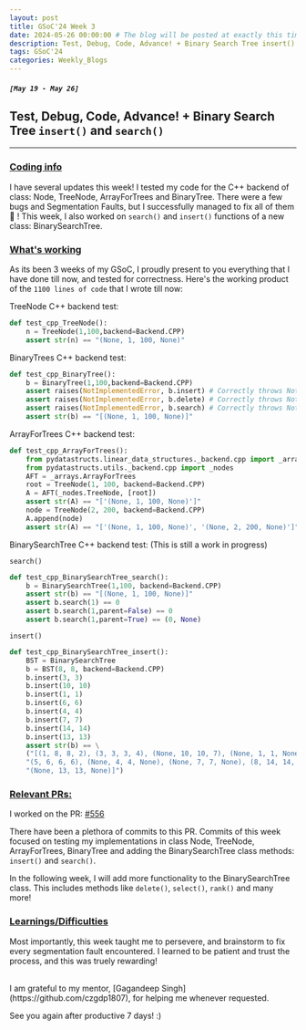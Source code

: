 ```yaml
---
layout: post
title: GSoC'24 Week 3
date: 2024-05-26 00:00:00 # The blog will be posted at exactly this time and date (based on the US time mostly)
description: Test, Debug, Code, Advance! + Binary Search Tree insert() and search()
tags: GSoC'24
categories: Weekly_Blogs
---
```


##### `[May 19 - May 26]`

## Test, Debug, Code, Advance! + Binary Search Tree `insert()` and `search()`

---
### <ins>Coding info</ins>

I have several updates this week! I tested my code for the C++ backend of class: Node, TreeNode, ArrayForTrees and BinaryTree. There were a few bugs and Segmentation Faults, but I successfully managed to fix all of them 🙂 ! This week, I also worked on `search()` and `insert()` functions of a new class: BinarySearchTree.


### <ins>What's working</ins>

As its been 3 weeks of my GSoC, I proudly present to you everything that I have done till now, and tested for correctness. Here's the working product of the `1100 lines of code` that I wrote till now:

TreeNode C++ backend test:
 
```python
def test_cpp_TreeNode():
    n = TreeNode(1,100,backend=Backend.CPP)
    assert str(n) == "(None, 1, 100, None)"
```

BinaryTrees C++ backend test:
```python
def test_cpp_BinaryTree():
    b = BinaryTree(1,100,backend=Backend.CPP)
    assert raises(NotImplementedError, b.insert) # Correctly throws NotImplementedError: This is an abstract method
    assert raises(NotImplementedError, b.delete) # Correctly throws NotImplementedError: This is an abstract method
    assert raises(NotImplementedError, b.search) # Correctly throws NotImplementedError: This is an abstract method
    assert str(b) == "[(None, 1, 100, None)]"
```

ArrayForTrees C++ backend test:
```python
def test_cpp_ArrayForTrees():
    from pydatastructs.linear_data_structures._backend.cpp import _arrays
    from pydatastructs.utils._backend.cpp import _nodes
    AFT = _arrays.ArrayForTrees
    root = TreeNode(1, 100, backend=Backend.CPP)
    A = AFT(_nodes.TreeNode, [root])
    assert str(A) == "['(None, 1, 100, None)']"
    node = TreeNode(2, 200, backend=Backend.CPP)
    A.append(node)
    assert str(A) == "['(None, 1, 100, None)', '(None, 2, 200, None)']"
```

BinarySearchTree C++ backend test: (This is still a work in progress)

`search()`
```python
def test_cpp_BinarySearchTree_search():
    b = BinarySearchTree(1,100, backend=Backend.CPP)
    assert str(b) == "[(None, 1, 100, None)]"
    assert b.search(1) == 0
    assert b.search(1,parent=False) == 0
    assert b.search(1,parent=True) == (0, None)
```

`insert()`
```python
def test_cpp_BinarySearchTree_insert():
    BST = BinarySearchTree
    b = BST(8, 8, backend=Backend.CPP)
    b.insert(3, 3)
    b.insert(10, 10)
    b.insert(1, 1)
    b.insert(6, 6)
    b.insert(4, 4)
    b.insert(7, 7)
    b.insert(14, 14)
    b.insert(13, 13)
    assert str(b) == \
    ("[(1, 8, 8, 2), (3, 3, 3, 4), (None, 10, 10, 7), (None, 1, 1, None), "
    "(5, 6, 6, 6), (None, 4, 4, None), (None, 7, 7, None), (8, 14, 14, None), "
    "(None, 13, 13, None)]")
```

### <ins>Relevant PRs:</ins>

I worked on the PR: [#556](https://github.com/codezonediitj/pydatastructs/pull/556)

There have been a plethora of commits to this PR. Commits of this week focused on testing my implementations in class Node, TreeNode, ArrayForTrees, BinaryTree and adding the BinarySearchTree class methods: `insert()` and `search()`.

In the following week, I will add more functionality to the BinarySearchTree class. This includes methods like `delete()`, `select()`, `rank()` and many more!

### <ins>Learnings/Difficulties</ins>

Most importantly, this week taught me to persevere, and brainstorm to fix every segmentation fault encountered. I learned to be patient and trust the process, and this was truely rewarding!

<br>
I am grateful to my mentor, [Gagandeep Singh](https://github.com/czgdp1807), for helping me whenever requested.

See you again after productive 7 days! :)